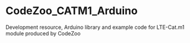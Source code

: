 # CodeZoo_CATM1_Arduino
Development resource, Arduino library and example code for LTE-Cat.m1 module produced by CodeZoo

